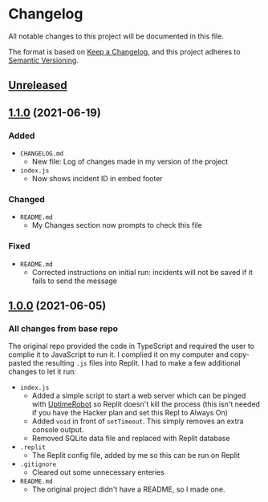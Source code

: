 # Changelog

All notable changes to this project will be documented in this file.

The format is based on [Keep a Changelog](https://keepachangelog.com/en/1.0.0/),
and this project adheres to [Semantic Versioning](https://semver.org/spec/v2.0.0.html).

## [Unreleased]

## [1.1.0] (2021-06-19)

### Added

- `CHANGELOG.md`
  - New file: Log of changes made in my version of the project
- `index.js`
  - Now shows incident ID in embed footer

### Changed

- `README.md`
  - My Changes section now prompts to check this file

### Fixed

- `README.md`
  - Corrected instructions on initial run: incidents will not be saved if it fails to send the message

## [1.0.0] (2021-06-05)

### All changes from base repo

The original repo provided the code in TypeScript and required the user to complie it to JavaScript to run it. I complied it on my computer and copy-pasted the resulting `.js` files into Replit. I had to make a few additional changes to let it run:

- `index.js`
  - Added a simple script to start a web server which can be pinged with [UptimeRobot](http://uptimerobot.com/) so Replit doesn't kill the process (this isn't needed if you have the Hacker plan and set this Repl to Always On)
  - Added `void` in front of `setTimeout`. This simply removes an extra console output.
  - Removed SQLite data file and replaced with Replit database
- `.replit`
  - The Replit config file, added by me so this can be run on Replit
- `.gitignore`
  - Cleared out some unnecessary enteries
- `README.md`
  - The original project didn't have a README, so I made one.

[Unreleased]: https://github.com/WeirdAlex03/discord-status-webhook/compare/v1.1.0...HEAD
[1.1.0]: https://github.com/WeirdAlex03/discord-status-webhook/compare/v1.0.0...v1.1.0
[1.0.0]: https://github.com/WeirdAlex03/discord-status-webhook/compare/v0.0.0...v1.0.0
